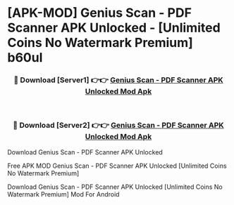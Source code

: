 # [APK-MOD] Genius Scan - PDF Scanner APK Unlocked - [Unlimited Coins No Watermark Premium] b60ul



<div align="center">
<h3>🔴 Download [Server1] 👉👉 <a href="https://momento.my/?title=Genius_Scan_-_PDF_Scanner_APK_Unlocked">Genius Scan - PDF Scanner APK Unlocked Mod Apk</a></h3><br>

<h3>🔴 Download [Server2] 👉👉 <a href="https://momento.my/?title=Genius_Scan_-_PDF_Scanner_APK_Unlocked">Genius Scan - PDF Scanner APK Unlocked Mod Apk</a></h3>
</div>



Download Genius Scan - PDF Scanner APK Unlocked 

Free APK MOD Genius Scan - PDF Scanner APK Unlocked [Unlimited Coins No Watermark Premium]

Download Genius Scan - PDF Scanner APK Unlocked [Unlimited Coins No Watermark Premium] Mod For Android
